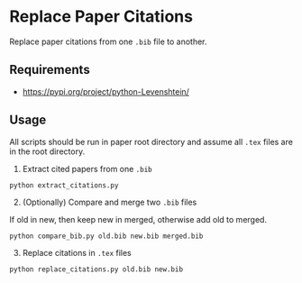 # Replace Paper Citations

Replace paper citations from one `.bib` file to another.

## Requirements

- <https://pypi.org/project/python-Levenshtein/>

## Usage

All scripts should be run in paper root directory and assume all `.tex` files are in the root directory.

1. Extract cited papers from one `.bib`

```
python extract_citations.py
```

2. (Optionally) Compare and merge two `.bib` files

If old in new, then keep new in merged, otherwise add old to merged.

```
python compare_bib.py old.bib new.bib merged.bib
```

3. Replace citations in `.tex` files

```
python replace_citations.py old.bib new.bib
```
